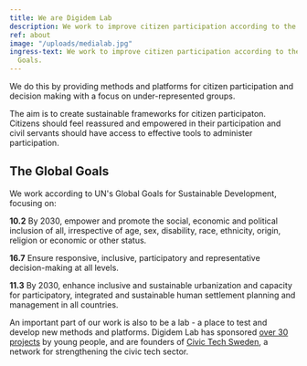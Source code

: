 ```yaml
---
title: We are Digidem Lab
description: We work to improve citizen participation according to the UN Global Goals.
ref: about
image: "/uploads/medialab.jpg"
ingress-text: We work to improve citizen participation according to the UN Global
  Goals.
---
```


We do this by providing methods and platforms for citizen participation and decision making with a focus on under-represented groups.

The aim is to create sustainable frameworks for citizen participaton. Citizens should feel reassured and empowered in their participation and civil servants should have access to effective tools to administer participation.

<div class="box">
  <h2>The Global Goals</h2>
  <p class="is-medium">We work according to UN's Global Goals for Sustainable Development, focusing on:</p>
  <p><strong>10.2</strong> By 2030, empower and promote the social, economic and political inclusion of all, irrespective of age, sex, disability, race, ethnicity, origin, religion or economic or other status.</p>
  <p><strong>16.7</strong> Ensure responsive, inclusive, participatory and representative decision-making at all levels.</p>
  <p><strong>11.3</strong> By 2030, enhance inclusive and sustainable urbanization and capacity for participatory, integrated and sustainable human settlement planning and management in all countries.</p>
</div>

An important part of our work is also to be a lab - a place to test and develop new methods and platforms. Digidem Lab has sponsored [over 30 projects](/lab/en/) by young people, and are founders of  [Civic Tech Sweden](http://civictech.se/en), a network for strengthening the civic tech sector.
